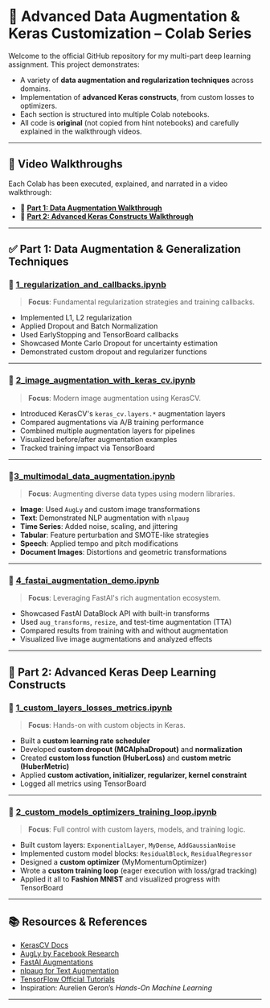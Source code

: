 # 🧠 Advanced Data Augmentation & Keras Customization – Colab Series

Welcome to the official GitHub repository for my multi-part deep learning assignment. This project demonstrates:

- A variety of **data augmentation and regularization techniques** across domains.
- Implementation of **advanced Keras constructs**, from custom losses to optimizers.
- Each section is structured into multiple Colab notebooks.
- All code is **original** (not copied from hint notebooks) and carefully explained in the walkthrough videos.

---


## 🎥 Video Walkthroughs

Each Colab has been executed, explained, and narrated in a video walkthrough:

- 🔗 **[Part 1: Data Augmentation Walkthrough](https://youtu.be/dVxGXS4hH2o)**
- 🔗 **[Part 2: Advanced Keras Constructs Walkthrough](https://youtu.be/ojFC_MxTGEs)**

---

## ✅ Part 1: Data Augmentation & Generalization Techniques

### 📘 [1_regularization_and_callbacks.ipynb](https://colab.research.google.com/drive/1GdYzRRjaWEe6bOaesdKfE1JIN0ZeBNp5?usp=sharing)
> **Focus**: Fundamental regularization strategies and training callbacks.

- Implemented L1, L2 regularization
- Applied Dropout and Batch Normalization
- Used EarlyStopping and TensorBoard callbacks
- Showcased Monte Carlo Dropout for uncertainty estimation
- Demonstrated custom dropout and regularizer functions

---

### 📘 [2_image_augmentation_with_keras_cv.ipynb](https://colab.research.google.com/drive/1jLcn3uSHjHGraWmF4vngVohaU0Zo1eK6?usp=sharing)
> **Focus**: Modern image augmentation using KerasCV.

- Introduced KerasCV's `keras_cv.layers.*` augmentation layers
- Compared augmentations via A/B training performance
- Combined multiple augmentation layers for pipelines
- Visualized before/after augmentation examples
- Tracked training impact via TensorBoard

---

### 📘[3_multimodal_data_augmentation.ipynb](https://colab.research.google.com/drive/1W02Nq7yzWw1xN7Na3vkxQMFPfsigHdU1?usp=sharing)
> **Focus**: Augmenting diverse data types using modern libraries.

- **Image**: Used `AugLy` and custom image transformations
- **Text**: Demonstrated NLP augmentation with `nlpaug`
- **Time Series**: Added noise, scaling, and jittering
- **Tabular**: Feature perturbation and SMOTE-like strategies
- **Speech**: Applied tempo and pitch modifications
- **Document Images**: Distortions and geometric transformations

---

### 📘 [4_fastai_augmentation_demo.ipynb](https://colab.research.google.com/drive/1rNwnjC4QUmgg3vYyD5bHFjyD5VnLRw-8?usp=sharing)
> **Focus**: Leveraging FastAI's rich augmentation ecosystem.

- Showcased FastAI DataBlock API with built-in transforms
- Used `aug_transforms`, `resize`, and test-time augmentation (TTA)
- Compared results from training with and without augmentation
- Visualized live image augmentations and analyzed effects

---

## 🧪 Part 2: Advanced Keras Deep Learning Constructs

### 📘 [1_custom_layers_losses_metrics.ipynb](https://colab.research.google.com/drive/1Y4RrLLppCNAtYjlAgyb63Y-DQmNQl8lS?usp=sharing)
> **Focus**: Hands-on with custom objects in Keras.

- Built a **custom learning rate scheduler**
- Developed **custom dropout (MCAlphaDropout)** and **normalization**
- Created **custom loss function (HuberLoss)** and **custom metric (HuberMetric)**
- Applied **custom activation, initializer, regularizer, kernel constraint**
- Logged all metrics using TensorBoard

---

### 📘 [2_custom_models_optimizers_training_loop.ipynb](https://colab.research.google.com/drive/1ANo673I19A7KNk9L-l_MDkvsrz6xC1yG?usp=sharing)
> **Focus**: Full control with custom layers, models, and training logic.

- Built custom layers: `ExponentialLayer`, `MyDense`, `AddGaussianNoise`
- Implemented custom model blocks: `ResidualBlock`, `ResidualRegressor`
- Designed a **custom optimizer** (MyMomentumOptimizer)
- Wrote a **custom training loop** (eager execution with loss/grad tracking)
- Applied it all to **Fashion MNIST** and visualized progress with TensorBoard

---


## 📚 Resources & References

- [KerasCV Docs](https://keras.io/keras_cv/)
- [AugLy by Facebook Research](https://github.com/facebookresearch/AugLy)
- [FastAI Augmentations](https://github.com/fastai/fastbook)
- [nlpaug for Text Augmentation](https://github.com/makcedward/nlpaug)
- [TensorFlow Official Tutorials](https://www.tensorflow.org/tutorials)
- Inspiration: Aurelien Geron’s *Hands-On Machine Learning*

---

